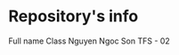 # Repository's info
<tabel>
  <thead>
  <tr>
    <th>Full name</th>
    <th>Class</th>
  </tr>
  </thead>
  <tbody>
    <tr>
      <td>Nguyen Ngoc Son</td>
       <td>TFS - 02</td>
    </tr>
  </tbody>
 </table>

